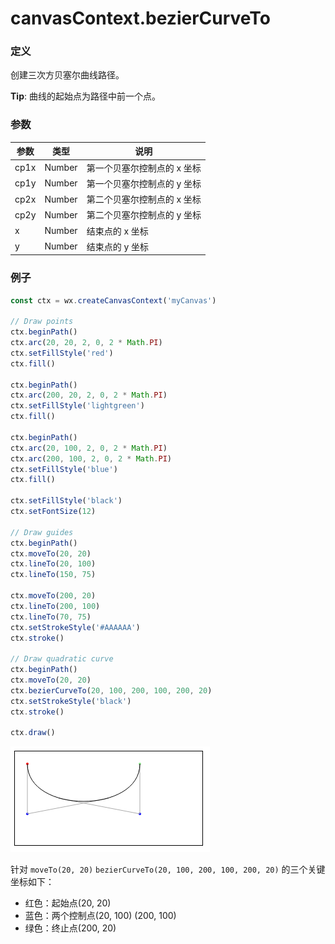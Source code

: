 # canvasContext.bezierCurveTo

### 定义
创建三次方贝塞尔曲线路径。

**Tip**: 曲线的起始点为路径中前一个点。

### 参数
| 参数   | 类型     | 说明              |
| ---- | ------ | --------------- |
| cp1x | Number | 第一个贝塞尔控制点的 x 坐标 |
| cp1y | Number | 第一个贝塞尔控制点的 y 坐标 |
| cp2x | Number | 第二个贝塞尔控制点的 x 坐标 |
| cp2y | Number | 第二个贝塞尔控制点的 y 坐标 |
| x    | Number | 结束点的 x 坐标       |
| y    | Number | 结束点的 y 坐标       |


### 例子
```javascript
const ctx = wx.createCanvasContext('myCanvas')

// Draw points
ctx.beginPath()
ctx.arc(20, 20, 2, 0, 2 * Math.PI)
ctx.setFillStyle('red')
ctx.fill()

ctx.beginPath()
ctx.arc(200, 20, 2, 0, 2 * Math.PI)
ctx.setFillStyle('lightgreen')
ctx.fill()

ctx.beginPath()
ctx.arc(20, 100, 2, 0, 2 * Math.PI)
ctx.arc(200, 100, 2, 0, 2 * Math.PI)
ctx.setFillStyle('blue')
ctx.fill()

ctx.setFillStyle('black')
ctx.setFontSize(12)

// Draw guides
ctx.beginPath()
ctx.moveTo(20, 20)
ctx.lineTo(20, 100)
ctx.lineTo(150, 75)

ctx.moveTo(200, 20)
ctx.lineTo(200, 100)
ctx.lineTo(70, 75)
ctx.setStrokeStyle('#AAAAAA')
ctx.stroke()

// Draw quadratic curve
ctx.beginPath()
ctx.moveTo(20, 20)
ctx.bezierCurveTo(20, 100, 200, 100, 200, 20)
ctx.setStrokeStyle('black')
ctx.stroke()

ctx.draw()
```

![](../../image/canvas/bezier-curve.png)

针对 `moveTo(20, 20)` `bezierCurveTo(20, 100, 200, 100, 200, 20)` 的三个关键坐标如下：
- 红色：起始点(20, 20)
- 蓝色：两个控制点(20, 100) (200, 100)
- 绿色：终止点(200, 20)
